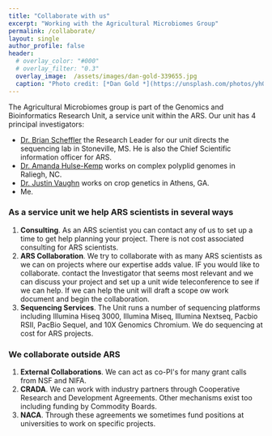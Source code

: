 ```yaml
---
title: "Collaborate with us"
excerpt: "Working with the Agricultural Microbiomes Group"
permalink: /collaborate/
layout: single
author_profile: false
header:
  # overlay_color: "#000"
  # overlay_filter: "0.3"
  overlay_image:  /assets/images/dan-gold-339655.jpg
  caption: "Photo credit: [*Dan Gold *](https://unsplash.com/photos/yhQhvK04QPc)"
---
```


The Agricultural Microbiomes group is part of the Genomics and Bioinformatics Research Unit, a service unit within the ARS. Our unit has 4 principal investigators:
* [Dr. Brian Scheffler](https://www.ars.usda.gov/southeast-area/stoneville-ms/genomics-and-bioinformatics-research/people/brian-scheffler/) the Research Leader for our unit directs the sequencing lab in Stoneville, MS. He is also the Chief Scientific information officer for ARS.
* [Dr. Amanda Hulse-Kemp](https://www.ars.usda.gov/people-locations/person/?person-id=52597) works on complex polyplid genomes in Raliegh, NC.
* [Dr. Justin Vaughn](https://www.ars.usda.gov/people-locations/person/?person-id=52434) works on crop genetics in Athens, GA.
* Me.


### As a service unit we help ARS scientists in several ways

1. **Consulting**. As an ARS scientist you can contact any of us to set up a time to get help planning your project. There is not cost associated consulting for ARS scientists.
2. **ARS Collaboration**. We try to collaborate with as many ARS scientists as we can on projects where our expertise adds value. IF you would like to collaborate. contact the Investigator that seems most relevant and we can discuss your project and set up a unit wide teleconference to see if we can help. If we can help the unit will draft a scope ow work document and begin the collaboration.
3. **Sequencing Services**. The Unit runs a number of sequencing platforms including Illumina Hiseq 3000, Illumina Miseq, Illumina Nextseq, Pacbio RSII,  PacBio Sequel, and 10X Genomics Chromium. We do sequencing at cost for ARS projects.

### We collaborate outside ARS
1. **External Collaborations**. We can act as co-PI's for many grant calls from NSF and NIFA.
2. **CRADA**. We can work with industry partners through Cooperative Research and Development Agreements. Other mechanisms exist too including funding by Commodity Boards.
3. **NACA**. Through these agreements we sometimes fund positions at universities to work on specific projects.
